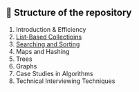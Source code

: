 ## :file_folder: Structure of the repository
1. Introduction & Efficiency
2. [List-Based Collectioins](02_list_based_collections.ipynb)
3. [Searching and Sorting](03_search_and_sorting.ipynb)
4. Maps and Hashing
5. Trees
6. Graphs
7. Case Studies in Algorithms
8. Technical Interviewing Techniques